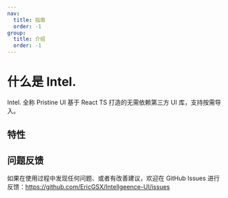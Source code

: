 ```yaml
---
nav:
  title: 指南
  order: -1
group:
  title: 介绍
  order: -1
---
```


# 什么是 Intel.

Intel. 全称 Pristine UI 基于 React TS 打造的无需依赖第三方 UI 库，支持按需导入。

## 特性

## 问题反馈

如果在使用过程中发现任何问题、或者有改善建议，欢迎在 GitHub Issues 进行反馈：https://github.com/EricGSX/Intellgeence-UI/issues
